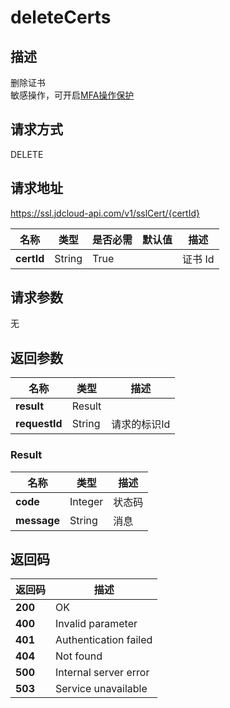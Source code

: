 # deleteCerts


## 描述
删除证书<br>敏感操作，可开启<a href="https://docs.jdcloud.com/IAM/Operation-Protection">MFA操作保护</a>

## 请求方式
DELETE

## 请求地址
https://ssl.jdcloud-api.com/v1/sslCert/{certId}

|名称|类型|是否必需|默认值|描述|
|---|---|---|---|---|
|**certId**|String|True| |证书 Id|

## 请求参数
无


## 返回参数
|名称|类型|描述|
|---|---|---|
|**result**|Result| |
|**requestId**|String|请求的标识Id|

### Result
|名称|类型|描述|
|---|---|---|
|**code**|Integer|状态码|
|**message**|String|消息|

## 返回码
|返回码|描述|
|---|---|
|**200**|OK|
|**400**|Invalid parameter|
|**401**|Authentication failed|
|**404**|Not found|
|**500**|Internal server error|
|**503**|Service unavailable|
